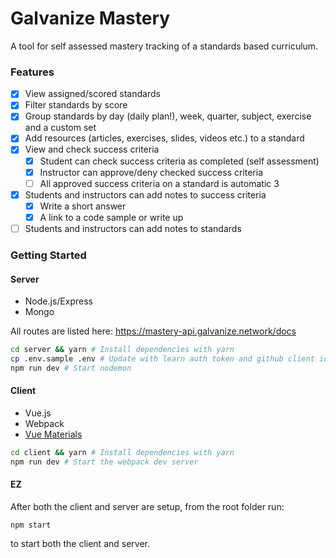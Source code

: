 # Galvanize Mastery

A tool for self assessed mastery tracking of a standards based curriculum.

### Features

* [x] View assigned/scored standards
* [x] Filter standards by score
* [x] Group standards by day (daily plan!), week, quarter, subject, exercise and a custom set
* [x] Add resources (articles, exercises, slides, videos etc.) to a standard
* [x] View and check success criteria
	* [x] Student can check success criteria as completed (self assessment)
	* [x] Instructor can approve/deny checked success criteria
	* [ ] All approved success criteria on a standard is automatic 3
* [x] Students and instructors can add notes to success criteria
	* [x] Write a short answer
	* [x] A link to a code sample or write up
* [ ] Students and instructors can add notes to standards

### Getting Started

#### Server

* Node.js/Express
* Mongo

All routes are listed here: https://mastery-api.galvanize.network/docs

```sh
cd server && yarn # Install dependencies with yarn
cp .env.sample .env # Update with learn auth token and github client id/secret
npm run dev # Start nodemon
```

#### Client

* Vue.js
* Webpack
* [Vue Materials](http://johnleider.com/vue-materials-docs/)

```sh
cd client && yarn # Install dependencies with yarn
npm run dev # Start the webpack dev server
```

#### EZ

After both the client and server are setup, from the root folder run:

`npm start`

 to start both the client and server.
